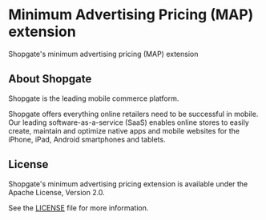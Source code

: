 # Minimum Advertising Pricing (MAP) extension

Shopgate's minimum advertising pricing (MAP) extension

## About Shopgate

Shopgate is the leading mobile commerce platform.

Shopgate offers everything online retailers need to be successful in mobile. Our leading software-as-a-service (SaaS) enables online stores to easily create, maintain and optimize native apps and mobile websites for the iPhone, iPad, Android smartphones and tablets.

## License

Shopgate's minimum advertising pricing extension is available under the Apache License, Version 2.0.

See the [LICENSE](./LICENSE) file for more information.
